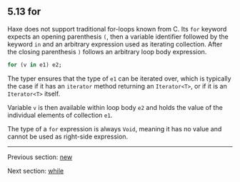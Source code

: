 ## 5.13 for

Haxe does not support traditional for-loops known from C. Its `for` keyword expects an opening parenthesis `(`, then a variable identifier followed by the keyword `in` and an arbitrary expression used as iterating collection. After the closing parenthesis `)` follows an arbitrary loop body expression.

```haxe
for (v in e1) e2;
```

The typer ensures that the type of `e1` can be iterated over, which is typically the case if it has an `iterator` method returning an `Iterator<T>`, or if it is an `Iterator<T>` itself.

Variable `v` is then available within loop body `e2` and holds the value of the individual elements of collection `e1`.

The type of a `for` expression is always `Void`, meaning it has no value and cannot be used as right-side expression.

---

Previous section: [new](5.12-new.md)

Next section: [while](5.14-while.md)